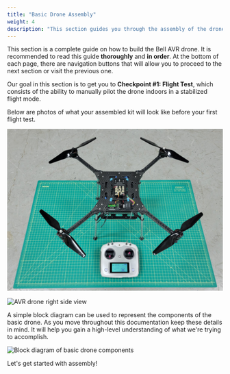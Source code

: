 ```yaml
---
title: "Basic Drone Assembly"
weight: 4
description: "This section guides you through the assembly of the drone kit"
---
```


This section is a complete guide on how to build the Bell AVR drone.
It is recommended to read this guide **thoroughly** and **in order**.
At the bottom of each page, there are navigation buttons that will allow you to
proceed to the next section or visit the previous one.

Our goal in this section is to get you to **Checkpoint #1: Flight Test**,
which consists of the ability to manually pilot the drone indoors in a
stabilized flight mode.

Below are photos of what your assembled kit will look like before your
first flight test.

![AVR drone ready for first flight](avr_phase1_completed_build.jpg)

![AVR drone right side view](avr_phase1_completed_build_right_view.jpg)

A simple block diagram can be used to represent the components of the basic drone.
As you move throughout this documentation keep these details in mind.
It will help you gain a high-level understanding of what we're trying to accomplish.

![Block diagram of basic drone components](avr_block_diagram.png)

Let's get started with assembly!
